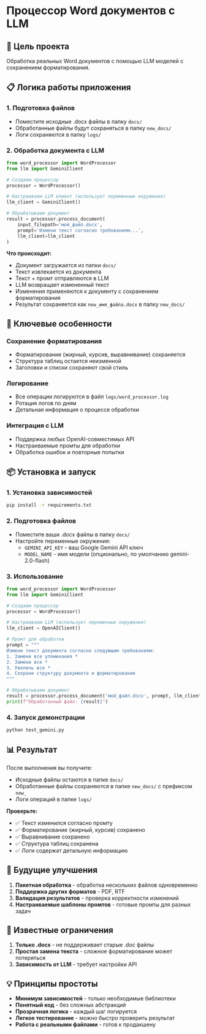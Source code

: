 # Процессор Word документов с LLM

## 🎯 Цель проекта

Обработка реальных Word документов с помощью LLM моделей с сохранением форматирования.

## 📋 Логика работы приложения

### 1. **Подготовка файлов**
- Поместите исходные .docx файлы в папку `docs/`
- Обработанные файлы будут сохраняться в папку `new_docs/`
- Логи сохраняются в папку `logs/`

### 2. **Обработка документа с LLM**
```python
from word_processor import WordProcessor
from llm import GeminiClient

# Создаем процессор
processor = WordProcessor()

# Настраиваем LLM клиент (использует переменные окружения)
llm_client = GeminiClient()

# Обрабатываем документ
result = processor.process_document(
    input_filepath='мой_файл.docx',
    prompt='Измени текст согласно требованиям...',
    llm_client=llm_client
)
```

**Что происходит:**
- Документ загружается из папки `docs/`
- Текст извлекается из документа
- Текст + промт отправляются в LLM
- LLM возвращает измененный текст
- Изменения применяются к документу с сохранением форматирования
- Результат сохраняется как `new_имя_файла.docx` в папку `new_docs/`

## 🔧 Ключевые особенности

### **Сохранение форматирования**
- Форматирование (жирный, курсив, выравнивание) сохраняется
- Структура таблиц остается неизменной
- Заголовки и списки сохраняют свой стиль

### **Логирование**
- Все операции логируются в файл `logs/word_processor.log`
- Ротация логов по дням
- Детальная информация о процессе обработки

### **Интеграция с LLM**
- Поддержка любых OpenAI-совместимых API
- Настраиваемые промты для обработки
- Обработка ошибок и повторные попытки

## 📦 Установка и запуск

### 1. Установка зависимостей
```bash
pip install -r requirements.txt
```

### 2. Подготовка файлов
- Поместите ваши .docx файлы в папку `docs/`
- Настройте переменные окружения:
  - `GEMINI_API_KEY` - ваш Google Gemini API ключ
  - `MODEL_NAME` - имя модели (опционально, по умолчанию gemini-2.0-flash)

### 3. Использование
```python
from word_processor import WordProcessor
from llm import GeminiClient

# Создаем процессор
processor = WordProcessor()

# Настраиваем LLM (использует переменные окружения)
llm_client = OpenAIClient()

# Промт для обработки
prompt = """
Измени текст документа согласно следующим требованиям:
1. Замени все упоминания *
2. Замени все *
3. Увеличь все *
4. Сохрани структуру документа и форматирование
"""

# Обрабатываем документ
result = processor.process_document('мой_файл.docx', prompt, llm_client)
print(f"Обработанный файл: {result}")
```

### 4. Запуск демонстрации
```bash
python test_gemini.py
```

## 📊 Результат

После выполнения вы получите:
- Исходные файлы остаются в папке `docs/`
- Обработанные файлы сохраняются в папке `new_docs/` с префиксом `new_`
- Логи операций в папке `logs/`

**Проверьте:**
- ✅ Текст изменился согласно промту
- ✅ Форматирование (жирный, курсив) сохранено
- ✅ Выравнивание сохранено
- ✅ Структура таблиц сохранена
- ✅ Логи содержат детальную информацию

## 🚀 Будущие улучшения

1. **Пакетная обработка** - обработка нескольких файлов одновременно
2. **Поддержка других форматов** - PDF, RTF
3. **Валидация результатов** - проверка корректности изменений
4. **Настраиваемые шаблоны промтов** - готовые промты для разных задач

## 🐛 Известные ограничения

1. **Только .docx** - не поддерживает старые .doc файлы
2. **Простая замена текста** - сложное форматирование может потеряться
3. **Зависимость от LLM** - требует настройки API

## 💡 Принципы простоты

- **Минимум зависимостей** - только необходимые библиотеки
- **Понятный код** - без сложных абстракций
- **Прозрачная логика** - каждый шаг логируется
- **Легкое тестирование** - можно быстро проверить результат
- **Работа с реальными файлами** - готов к продакшену
